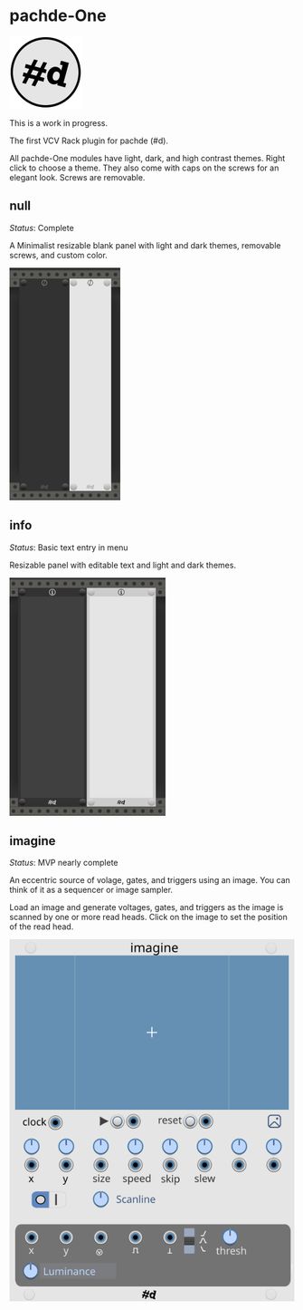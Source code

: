 # pachde-One

![pachde logo](docs/Logo.svg)

This is a work in progress.

The first VCV Rack plugin for pachde (#d).

All pachde-One modules have light, dark, and high contrast themes. Right click to choose a theme.
They also come with caps on the screws for an elegant look. Screws are removable.

## null

_Status_: Complete

A Minimalist resizable blank panel with light and dark themes, removable screws, and custom color.

![null module with dark and light theme](docs/nullLightDark.png)

## info

_Status_: Basic text entry in menu

Resizable panel with editable text and light and dark themes.

![info panel in dark and light theme](docs/InfoLightDark.png)

## imagine

_Status_: MVP nearly complete

An eccentric source of volage, gates, and triggers using an image. You can think of it as a sequencer or image sampler.

Load an image and generate voltages, gates, and triggers as the image is scanned by one or more read heads. Click on the image to set the position of the read head.

![imagine wireframe](design/imagine-design.svg)
